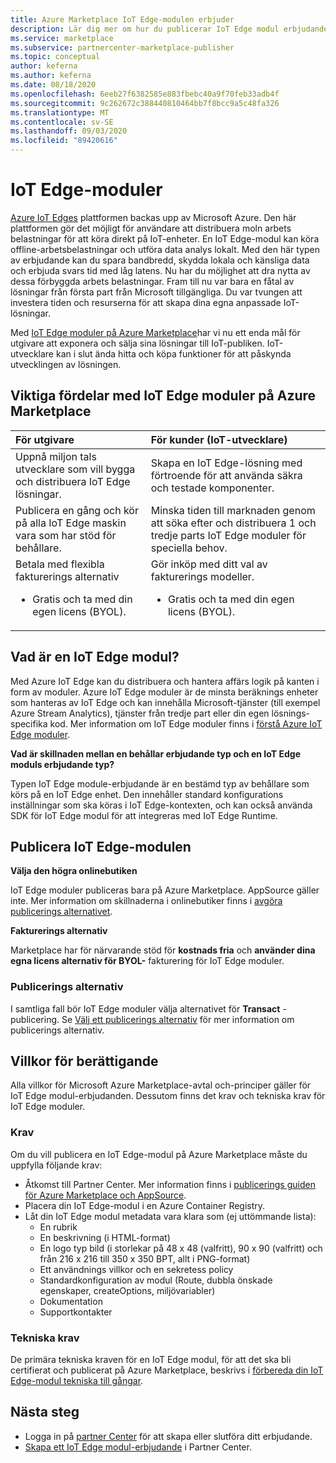 ```yaml
---
title: Azure Marketplace IoT Edge-modulen erbjuder
description: Lär dig mer om hur du publicerar IoT Edge modul erbjudanden i Azure Marketplace.
ms.service: marketplace
ms.subservice: partnercenter-marketplace-publisher
ms.topic: conceptual
author: keferna
ms.author: keferna
ms.date: 08/18/2020
ms.openlocfilehash: 6eeb27f6382585e883fbebc40a9f70feb33adb4f
ms.sourcegitcommit: 9c262672c388440810464bb7f8bcc9a5c48fa326
ms.translationtype: MT
ms.contentlocale: sv-SE
ms.lasthandoff: 09/03/2020
ms.locfileid: "89420616"
---
```

# <a name="iot-edge-modules"></a>IoT Edge-moduler

[Azure IoT Edges](https://azure.microsoft.com/services/iot-edge/) plattformen backas upp av Microsoft Azure.  Den här plattformen gör det möjligt för användare att distribuera moln arbets belastningar för att köra direkt på IoT-enheter.  En IoT Edge-modul kan köra offline-arbetsbelastningar och utföra data analys lokalt. Med den här typen av erbjudande kan du spara bandbredd, skydda lokala och känsliga data och erbjuda svars tid med låg latens.  Nu har du möjlighet att dra nytta av dessa förbyggda arbets belastningar. Fram till nu var bara en fåtal av lösningar från första part från Microsoft tillgängliga.  Du var tvungen att investera tiden och resurserna för att skapa dina egna anpassade IoT-lösningar.

Med [IoT Edge moduler på Azure Marketplace](https://azuremarketplace.microsoft.com/marketplace/apps/category/internet-of-things?page=1)har vi nu ett enda mål för utgivare att exponera och sälja sina lösningar till IoT-publiken. IoT-utvecklare kan i slut ända hitta och köpa funktioner för att påskynda utvecklingen av lösningen.  

## <a name="key-benefits-of-iot-edge-modules-in-azure-marketplace"></a>Viktiga fördelar med IoT Edge moduler på Azure Marketplace

| **För utgivare**    | **För kunder (IoT-utvecklare)**  |
| :------------------- | :-------------------|
| Uppnå miljon tals utvecklare som vill bygga och distribuera IoT Edge lösningar.  | Skapa en IoT Edge-lösning med förtroende för att använda säkra och testade komponenter. |
| Publicera en gång och kör på alla IoT Edge maskin vara som har stöd för behållare. | Minska tiden till marknaden genom att söka efter och distribuera 1 och tredje parts IoT Edge moduler för speciella behov. |
| Betala med flexibla fakturerings alternativ <ul> <li> Gratis och ta med din egen licens (BYOL). </li> </ul> | Gör inköp med ditt val av fakturerings modeller. <ul> <li> Gratis och ta med din egen licens (BYOL). </li> </ul> |

## <a name="what-is-an-iot-edge-module"></a>Vad är en IoT Edge modul?

Med Azure IoT Edge kan du distribuera och hantera affärs logik på kanten i form av moduler. Azure IoT Edge moduler är de minsta beräknings enheter som hanteras av IoT Edge och kan innehålla Microsoft-tjänster (till exempel Azure Stream Analytics), tjänster från tredje part eller din egen lösnings-specifika kod. Mer information om IoT Edge moduler finns i [förstå Azure IoT Edge moduler](../iot-edge/iot-edge-modules.md).

**Vad är skillnaden mellan en behållar erbjudande typ och en IoT Edge moduls erbjudande typ?**

Typen IoT Edge module-erbjudande är en bestämd typ av behållare som körs på en IoT Edge enhet. Den innehåller standard konfigurations inställningar som ska köras i IoT Edge-kontexten, och kan också använda SDK för IoT Edge modul för att integreras med IoT Edge Runtime.

## <a name="publishing-your-iot-edge-module"></a>Publicera IoT Edge-modulen

**Välja den högra onlinebutiken**

IoT Edge moduler publiceras bara på Azure Marketplace. AppSource gäller inte. Mer information om skillnaderna i onlinebutiker finns i [avgöra publicerings alternativet](determine-your-listing-type.md).

**Fakturerings alternativ**

Marketplace har för närvarande stöd för **kostnads fria** och **använder dina egna licens alternativ för BYOL-** fakturering för IoT Edge moduler.

### <a name="publishing-options"></a>Publicerings alternativ

I samtliga fall bör IoT Edge moduler välja alternativet för **Transact** -publicering.  Se [Välj ett publicerings alternativ](determine-your-listing-type.md) för mer information om publicerings alternativ.  

## <a name="eligibility-criteria"></a>Villkor för berättigande

Alla villkor för Microsoft Azure Marketplace-avtal och-principer gäller för IoT Edge modul-erbjudanden.  Dessutom finns det krav och tekniska krav för IoT Edge moduler.  

### <a name="prerequisites"></a>Krav

Om du vill publicera en IoT Edge-modul på Azure Marketplace måste du uppfylla följande krav:

- Åtkomst till Partner Center. Mer information finns i [publicerings guiden för Azure Marketplace och AppSource](marketplace-publishers-guide.md).
- Placera din IoT Edge-modul i en Azure Container Registry.
- Låt din IoT Edge modul metadata vara klara som (ej uttömmande lista):
    - En rubrik
    - En beskrivning (i HTML-format)
    - En logo typ bild (i storlekar på 48 x 48 (valfritt), 90 x 90 (valfritt) och från 216 x 216 till 350 x 350 BPT, allt i PNG-format)
    - Ett användnings villkor och en sekretess policy
    - Standardkonfiguration av modul (Route, dubbla önskade egenskaper, createOptions, miljövariabler)
    - Dokumentation
    - Supportkontakter

### <a name="technical-requirements"></a>Tekniska krav

De primära tekniska kraven för en IoT Edge modul, för att det ska bli certifierat och publicerat på Azure Marketplace, beskrivs i [förbereda din IoT Edge-modul tekniska till gångar](./partner-center-portal/create-iot-edge-module-asset.md).

## <a name="next-steps"></a>Nästa steg

- Logga in på [partner Center](https://partner.microsoft.com/dashboard/account/v3/enrollment/introduction/partnership) för att skapa eller slutföra ditt erbjudande.
- [Skapa ett IoT Edge modul-erbjudande](./partner-center-portal/azure-iot-edge-module-creation.md) i Partner Center.
